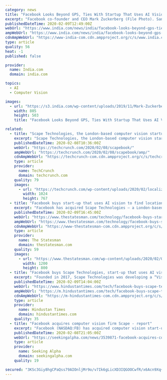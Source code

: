 ```yaml
---
category: news
title: "Facebook Looks Beyond GPS, Ties With Startup That Uses AI Vision For Location"
excerpt: "Facebook co-founder and CEO Mark Zuckerberg (File Photo). San Francisco: Facebook has acquired Scape Technologies — a London-based computer vision start-up working on location accuracy beyond the capabilities of GPS. Full terms of the deal remain as yet unknown, although a Companies House update reveals that Facebook Inc now has majority ..."
publishedDateTime: 2020-02-09T12:49:00Z
webUrl: "https://www.india.com/news/india/facebook-looks-beyond-gps-ties-with-startup-that-uses-ai-vision-for-location-3937280/"
ampWebUrl: "https://www.india.com/news/india/facebook-looks-beyond-gps-ties-with-startup-that-uses-ai-vision-for-location-3937280/amp/"
cdnAmpWebUrl: "https://www-india-com.cdn.ampproject.org/c/s/www.india.com/news/india/facebook-looks-beyond-gps-ties-with-startup-that-uses-ai-vision-for-location-3937280/amp/"
type: article
quality: 56
heat: -1
published: false

provider:
  name: India.com
  domain: india.com

topics:
  - AI
  - Computer Vision

images:
  - url: "https://s3.india.com/wp-content/uploads/2019/11/Mark-Zuckerberg-F8.jpg"
    width: 805
    height: 503
    title: "Facebook Looks Beyond GPS, Ties With Startup That Uses AI Vision For Location"

related:
  - title: "Scape Technologies, the London-based computer vision startup, has been acquired by Facebook"
    excerpt: "Scape Technologies, the London-based computer vision startup working on location accuracy beyond the capabilities of GPS, has been acquired by Facebook, according to a regulatory filing. Full terms of the deal remain as yet unknown, although a Companies House update reveals that Facebook Inc. now has majority control of the company (more than 75%)."
    publishedDateTime: 2020-02-08T10:36:00Z
    webUrl: "https://techcrunch.com/2020/02/08/scapebook/"
    ampWebUrl: "https://techcrunch.com/2020/02/08/scapebook/amp/"
    cdnAmpWebUrl: "https://techcrunch-com.cdn.ampproject.org/c/s/techcrunch.com/2020/02/08/scapebook/amp/"
    type: article
    provider:
      name: TechCrunch
      domain: techcrunch.com
    quality: 79
    images:
      - url: "https://techcrunch.com/wp-content/uploads/2020/02/localization.png?w=1024"
        width: 1024
        height: 767
  - title: "Facebook buys start-up that uses AI vision to find location"
    excerpt: "Facebook has acquired Scape Technologies — a London-based computer vision start-up working on location accuracy beyond the capabilities of GPS. Full terms of the deal remain as yet unknown, although a Companies House update reveals that Facebook Inc now has majority control of the company (more than 75 per cent). “However by looking at ..."
    publishedDateTime: 2020-02-09T16:45:00Z
    webUrl: "https://www.thestatesman.com/technology/facebook-buys-start-uses-ai-vision-find-location-1502854522.html"
    ampWebUrl: "https://www.thestatesman.com/technology/facebook-buys-start-uses-ai-vision-find-location-1502854522.html/amp"
    cdnAmpWebUrl: "https://www-thestatesman-com.cdn.ampproject.org/c/s/www.thestatesman.com/technology/facebook-buys-start-uses-ai-vision-find-location-1502854522.html/amp"
    type: article
    provider:
      name: The Statesman
      domain: thestatesman.com
    quality: 59
    images:
      - url: "https://www.thestatesman.com/wp-content/uploads/2020/02/QT-facebook.jpg"
        width: 1200
        height: 800
  - title: "Facebook buys Scape Technologies, start-up that uses AI vision to find location"
    excerpt: "Founded in 2017, Scape Technologies was developing a “Visual Positioning Service” based on computer vision which lets developers build apps that require location accuracy far beyond the capabilities of GPS alone."
    publishedDateTime: 2020-02-09T14:04:00Z
    webUrl: "https://www.hindustantimes.com/tech/facebook-buys-scape-technologies-start-up-that-uses-ai-vision-to-find-location/story-gxFrDt4ZIa4Fu1gMnn4fEM.html"
    ampWebUrl: "https://m.hindustantimes.com/tech/facebook-buys-scape-technologies-start-up-that-uses-ai-vision-to-find-location/story-gxFrDt4ZIa4Fu1gMnn4fEM_amp.html"
    cdnAmpWebUrl: "https://m-hindustantimes-com.cdn.ampproject.org/c/s/m.hindustantimes.com/tech/facebook-buys-scape-technologies-start-up-that-uses-ai-vision-to-find-location/story-gxFrDt4ZIa4Fu1gMnn4fEM_amp.html"
    type: article
    provider:
      name: Hindustan Times
      domain: hindustantimes.com
    quality: 35
  - title: "Facebook acquires computer vision firm Scape - report"
    excerpt: "Facebook (NASDAQ:FB) has acquired computer vision start-up Scape Technologies, TechCrunch reports. The deal for London-based Scape could be around $40M, according to the report, and it says filings indicate that Facebook has more than 75% of the company. They also indicate that VC representatives on Scape's board have been replaced by two ..."
    publishedDateTime: 2020-02-08T21:05:00Z
    webUrl: "https://seekingalpha.com/news/3539871-facebook-acquires-computer-vision-firm-scape-report"
    type: article
    provider:
      name: Seeking Alpha
      domain: seekingalpha.com
    quality: 19

secured: "3KSc3Giy8hgCPaQss79AIOnljMr9o/v7Ik6gLicXD3IQGOOCwfR/x6Acn9Xq+Qv3ezC4zL2MWRlcKdcLbKmxXfSOkDXFfl3GPBdt6qRhS+PZV0IlP5LDzCrRU6h7kuoaz8Dd3IOxi/T+ZBZqU5Ce6hf+kCQrPWTR9MNH5YBZmrrd4edDTTNJEFmgrnbHKaCcFTzxzg2snhjTubO+tGg9waUhOZZLg3co9lZDGrQ8FqYpCmL1zzRdOhnVwMdJ/PSy+406z61M/QteqdH2EyMGQmTqfHBJUXSQijVGxOBqTs/N7ti3FTFfV3Oo8JEt/KP83KqiJeqcQ4N4xuLbYI6+JXyMcut9Om4EOwJNyagpiQT7mJKR0RNm4XcE8mJbvF85K3OseezcAZxwSWWjCopPufDZA73jg8ApGCLgI9M+vocE1NWsPr0l10t9KCOY0h1tuIy2wBJswjGb8ZH4+63fbWE2zMxa3hfbVA1NT78n7cU=;WPE3VeWduvS3RL/+BgGiAg=="
---
```


